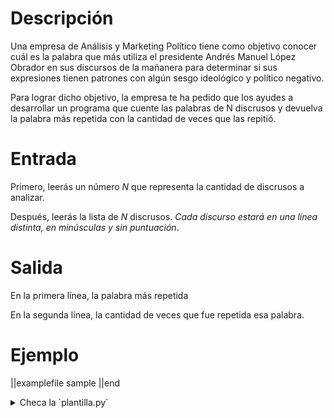 # Descripción

Una empresa de Análisis y Marketing Político tiene como objetivo conocer cuál es la palabra que más utiliza el presidente Andrés Manuel López Obrador en sus discursos de la mañanera para determinar si sus expresiones tienen patrones con algún sesgo ideológico y político negativo.

Para lograr dicho objetivo, la empresa te ha pedido que los ayudes a desarrollar un programa que cuente las palabras de N discrusos y devuelva la palabra más repetida con la cantidad de veces que las repitió.

# Entrada

Primero, leerás un número $N$ que representa la cantidad de discrusos a analizar.

Después, leerás la lista de $N$ discrusos. _Cada discurso estará en una línea distinta, en minúsculas y sin puntuación_.

# Salida

En la primera línea, la palabra más repetida

En la segunda línea, la cantidad de veces que fue repetida esa palabra.

# Ejemplo

||examplefile
sample
||end

<details>
<summary>Checa la `plantilla.py`</summary>
{{plantilla.py}}
</details>
